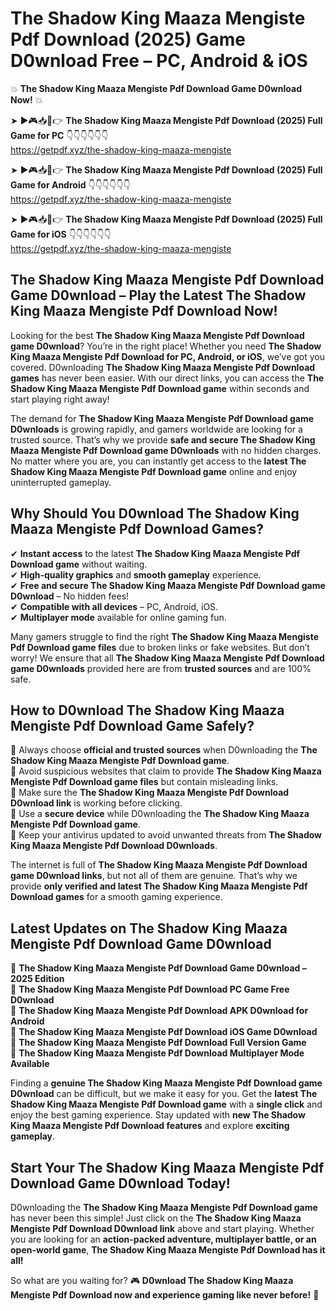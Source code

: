 # The Shadow King Maaza Mengiste Pdf Download (2025) Game D0wnload Free – PC, Android & iOS

💥 **The Shadow King Maaza Mengiste Pdf Download Game D0wnload Now!** 💥  

➤ ►🎮📥📱👉 **The Shadow King Maaza Mengiste Pdf Download (2025) Full Game for PC** 👇👇👇👇👇👇  
https://getpdf.xyz/the-shadow-king-maaza-mengiste  

➤ ►🎮📥📱👉 **The Shadow King Maaza Mengiste Pdf Download (2025) Full Game for Android** 👇👇👇👇👇👇  
https://getpdf.xyz/the-shadow-king-maaza-mengiste  

➤ ►🎮📥📱👉 **The Shadow King Maaza Mengiste Pdf Download (2025) Full Game for iOS** 👇👇👇👇👇👇  
https://getpdf.xyz/the-shadow-king-maaza-mengiste  

## The Shadow King Maaza Mengiste Pdf Download Game D0wnload – Play the Latest The Shadow King Maaza Mengiste Pdf Download Now!

Looking for the best **The Shadow King Maaza Mengiste Pdf Download game D0wnload**? You’re in the right place! Whether you need **The Shadow King Maaza Mengiste Pdf Download for PC, Android, or iOS**, we’ve got you covered. D0wnloading **The Shadow King Maaza Mengiste Pdf Download games** has never been easier. With our direct links, you can access the **The Shadow King Maaza Mengiste Pdf Download game** within seconds and start playing right away!  

The demand for **The Shadow King Maaza Mengiste Pdf Download game D0wnloads** is growing rapidly, and gamers worldwide are looking for a trusted source. That’s why we provide **safe and secure The Shadow King Maaza Mengiste Pdf Download game D0wnloads** with no hidden charges. No matter where you are, you can instantly get access to the **latest The Shadow King Maaza Mengiste Pdf Download game** online and enjoy uninterrupted gameplay.  

## **Why Should You D0wnload The Shadow King Maaza Mengiste Pdf Download Games?**  

✔ **Instant access** to the latest **The Shadow King Maaza Mengiste Pdf Download game** without waiting.  
✔ **High-quality graphics** and **smooth gameplay** experience.  
✔ **Free and secure The Shadow King Maaza Mengiste Pdf Download game D0wnload** – No hidden fees!  
✔ **Compatible with all devices** – PC, Android, iOS.  
✔ **Multiplayer mode** available for online gaming fun.  

Many gamers struggle to find the right **The Shadow King Maaza Mengiste Pdf Download game files** due to broken links or fake websites. But don’t worry! We ensure that all **The Shadow King Maaza Mengiste Pdf Download game D0wnloads** provided here are from **trusted sources** and are 100% safe.  

## **How to D0wnload The Shadow King Maaza Mengiste Pdf Download Game Safely?**  

📌 Always choose **official and trusted sources** when D0wnloading the **The Shadow King Maaza Mengiste Pdf Download game**.  
📌 Avoid suspicious websites that claim to provide **The Shadow King Maaza Mengiste Pdf Download game files** but contain misleading links.  
📌 Make sure the **The Shadow King Maaza Mengiste Pdf Download D0wnload link** is working before clicking.  
📌 Use a **secure device** while D0wnloading the **The Shadow King Maaza Mengiste Pdf Download game**.  
📌 Keep your antivirus updated to avoid unwanted threats from **The Shadow King Maaza Mengiste Pdf Download D0wnloads**.  

The internet is full of **The Shadow King Maaza Mengiste Pdf Download game D0wnload links**, but not all of them are genuine. That’s why we provide **only verified and latest The Shadow King Maaza Mengiste Pdf Download games** for a smooth gaming experience.  

## **Latest Updates on The Shadow King Maaza Mengiste Pdf Download Game D0wnload**  

🔹 **The Shadow King Maaza Mengiste Pdf Download Game D0wnload – 2025 Edition**  
🔹 **The Shadow King Maaza Mengiste Pdf Download PC Game Free D0wnload**  
🔹 **The Shadow King Maaza Mengiste Pdf Download APK D0wnload for Android**  
🔹 **The Shadow King Maaza Mengiste Pdf Download iOS Game D0wnload**  
🔹 **The Shadow King Maaza Mengiste Pdf Download Full Version Game**  
🔹 **The Shadow King Maaza Mengiste Pdf Download Multiplayer Mode Available**  

Finding a **genuine The Shadow King Maaza Mengiste Pdf Download game D0wnload** can be difficult, but we make it easy for you. Get the **latest The Shadow King Maaza Mengiste Pdf Download game** with a **single click** and enjoy the best gaming experience. Stay updated with **new The Shadow King Maaza Mengiste Pdf Download features** and explore **exciting gameplay**.  

## **Start Your The Shadow King Maaza Mengiste Pdf Download Game D0wnload Today!**  

D0wnloading the **The Shadow King Maaza Mengiste Pdf Download game** has never been this simple! Just click on the **The Shadow King Maaza Mengiste Pdf Download D0wnload link** above and start playing. Whether you are looking for an **action-packed adventure, multiplayer battle, or an open-world game**, **The Shadow King Maaza Mengiste Pdf Download has it all!**  

So what are you waiting for? 🎮 **D0wnload The Shadow King Maaza Mengiste Pdf Download now and experience gaming like never before!** 🚀  
